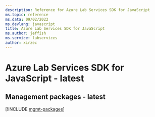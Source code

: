 ```yaml
---
description: Reference for Azure Lab Services SDK for JavaScript
ms.topic: reference
ms.data: 09/02/2022
ms.devlang: javascript
title: Azure Lab Services SDK for JavaScript
ms.author: jeffish
ms.service: labservices
author: xirzec
---
```

# Azure Lab Services SDK for JavaScript - latest

## Management packages - latest
[!INCLUDE [mgmt-packages](lab-services-mgmt-index.md)]